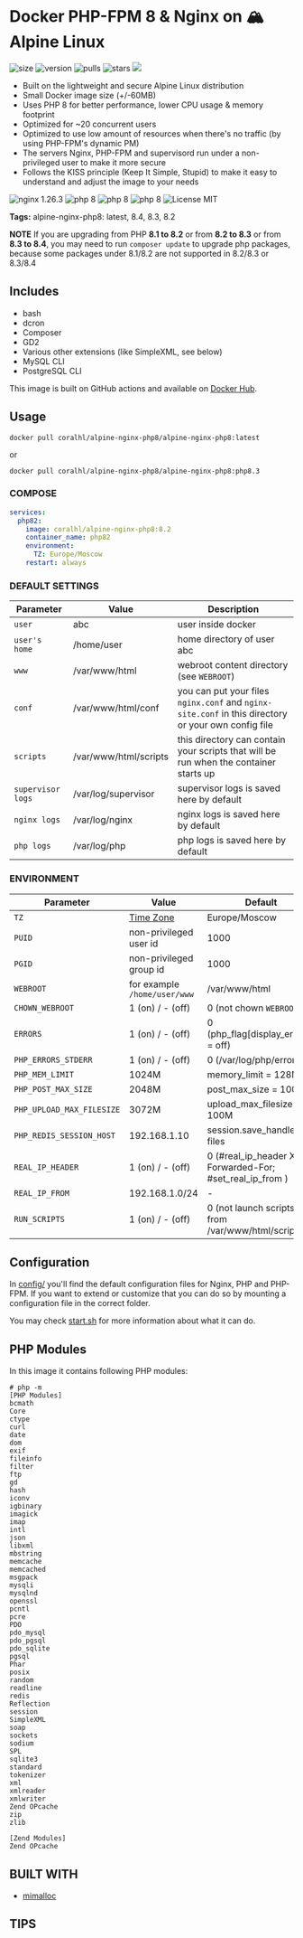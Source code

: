 
# Docker PHP-FPM 8 & Nginx on 🏔️ Alpine Linux

![size](https://img.shields.io/docker/image-size/coralhl/alpine-nginx-php8/latest?color=0eb305) ![version](https://img.shields.io/docker/v/coralhl/alpine-nginx-php8/latest?color=eb7a09) ![pulls](https://img.shields.io/docker/pulls/coralhl/alpine-nginx-php8?color=2b75d6) ![stars](https://img.shields.io/docker/stars/coralhl/alpine-nginx-php8?color=e6a50e) [<img src="https://img.shields.io/badge/github-coralhl-blue?logo=github">](https://github.com/coralhl)

* Built on the lightweight and secure Alpine Linux distribution
* Small Docker image size (+/-60MB)
* Uses PHP 8 for better performance, lower CPU usage & memory footprint
* Optimized for ~20 concurrent users
* Optimized to use low amount of resources when there's no traffic (by using PHP-FPM's dynamic PM)
* The servers Nginx, PHP-FPM and supervisord run under a non-privileged user to make it more secure
* Follows the KISS principle (Keep It Simple, Stupid) to make it easy to understand and adjust the image to your needs

![nginx 1.26.3](https://img.shields.io/badge/nginx-1.26-brightgreen.svg)
![php 8](https://img.shields.io/badge/php-8.4-brightgreen.svg)
![php 8](https://img.shields.io/badge/php-8.3-brightgreen.svg)
![php 8](https://img.shields.io/badge/php-8.2-brightgreen.svg)
![License MIT](https://img.shields.io/badge/license-MIT-blue.svg)

**Tags:** alpine-nginx-php8: latest, 8.4, 8.3, 8.2

**NOTE** If you are upgrading from PHP **8.1 to 8.2** or from **8.2 to 8.3** or from **8.3 to 8.4**, you may need to run `composer update` to upgrade php packages, because some packages under 8.1/8.2 are not supported in 8.2/8.3 or 8.3/8.4

## Includes

* bash
* dcron
* Composer
* GD2
* Various other extensions (like SimpleXML, see below)
* MySQL CLI
* PostgreSQL CLI

This image is built on GitHub actions and available on [Docker Hub](https://hub.docker.com/r/coralhl/alpine-nginx-php8).

## Usage

```
docker pull coralhl/alpine-nginx-php8/alpine-nginx-php8:latest
```
or
```
docker pull coralhl/alpine-nginx-php8/alpine-nginx-php8:php8.3
```

### COMPOSE
```yaml
services:
  php82:
    image: coralhl/alpine-nginx-php8:8.2
    container_name: php82
    environment:
      TZ: Europe/Moscow
    restart: always
```

### DEFAULT SETTINGS
| Parameter | Value | Description |
| --- | --- | --- |
| `user` | abc | user inside docker |
| `user's home` | /home/user | home directory of user abc |
| `www` | /var/www/html | webroot content directory (see `WEBROOT`) |
| `conf` | /var/www/html/conf | you can put your files `nginx.conf` and `nginx-site.conf` in this directory or your own config file |
| `scripts` | /var/www/html/scripts | this directory can contain your scripts that will be run when the container starts up |
| `supervisor logs` | /var/log/supervisor | supervisor logs is saved here by default |
| `nginx logs` | /var/log/nginx | nginx logs is saved here by default |
| `php logs` | /var/log/php | php logs is saved here by default |

### ENVIRONMENT
| Parameter | Value | Default |
| --- | --- | --- |
| `TZ` | [Time Zone](https://en.wikipedia.org/wiki/List_of_tz_database_time_zones) | Europe/Moscow |
| `PUID` | non-privileged user id | 1000 |
| `PGID` | non-privileged group id | 1000 |
| `WEBROOT` | for example `/home/user/www` | /var/www/html |
| `CHOWN_WEBROOT` | 1 (on) / - (off) | 0 (not chown `WEBROOT`) |
| `ERRORS` | 1 (on) / - (off) | 0 (php_flag[display_errors] = off) |
| `PHP_ERRORS_STDERR` | 1 (on) / - (off) | 0 (/var/log/php/error.log) |
| `PHP_MEM_LIMIT` | 1024M | memory_limit = 128M |
| `PHP_POST_MAX_SIZE` | 2048M | post_max_size = 100M |
| `PHP_UPLOAD_MAX_FILESIZE` | 3072M | upload_max_filesize = 100M |
| `PHP_REDIS_SESSION_HOST` | 192.168.1.10 | session.save_handler = files |
| `REAL_IP_HEADER` | 1 (on) / - (off) | 0 (#real_ip_header X-Forwarded-For; #set_real_ip_from ) |
| `REAL_IP_FROM` | 192.168.1.0/24 | - |
| `RUN_SCRIPTS` | 1 (on) / - (off) | 0 (not launch scripts from /var/www/html/scripts/*) |

## Configuration
In [config/](config/) you'll find the default configuration files for Nginx, PHP and PHP-FPM.
If you want to extend or customize that you can do so by mounting a configuration file in the correct folder.

You may check [start.sh](https://github.com/coralhl/alpine-nginx-php8/blob/master/start.sh) for more information about what it can do.

## PHP Modules

In this image it contains following PHP modules:

```
# php -m
[PHP Modules]
bcmath
Core
ctype
curl
date
dom
exif
fileinfo
filter
ftp
gd
hash
iconv
igbinary
imagick
imap
intl
json
libxml
mbstring
memcache
memcached
msgpack
mysqli
mysqlnd
openssl
pcntl
pcre
PDO
pdo_mysql
pdo_pgsql
pdo_sqlite
pgsql
Phar
posix
random
readline
redis
Reflection
session
SimpleXML
soap
sockets
sodium
SPL
sqlite3
standard
tokenizer
xml
xmlreader
xmlwriter
Zend OPcache
zip
zlib

[Zend Modules]
Zend OPcache
```

## BUILT WITH
* [mimalloc](https://github.com/coralhl/alpine-base-docker)

## TIPS